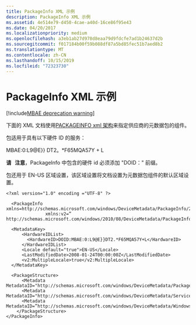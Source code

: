 ```yaml
---
title: PackageInfo XML 示例
description: PackageInfo XML 示例
ms.assetid: 4e514e79-d450-4cae-a40d-16ce86f95e43
ms.date: 04/20/2017
ms.localizationpriority: medium
ms.openlocfilehash: a3eb1ab27d978d8eaa79d9fdcfe7ad1b24637d2b
ms.sourcegitcommit: f017184b00f59b088df87a5bd85fec51b7aed8b2
ms.translationtype: MT
ms.contentlocale: zh-CN
ms.lasthandoff: 10/15/2019
ms.locfileid: "72323730"
---
```

# <a name="packageinfo-xml-example"></a>PackageInfo XML 示例

[!include[MBAE deprecation warning](mbae-deprecation-warning.md)]

下面的 XML 文档使用[PACKAGEINFO xml 架构](packageinfo-xml-schema.md)来指定供应商的元数据包的组件。

包适用于具有以下硬件 ID 的服务：

MBAE:0:L9@E}} DT2。\*F65MQA57Y + L

**请   注意**，PackageInfo 中包含的硬件 id 必须添加 "DOID：" 前缀。

 

包还用于 EN-US 区域设置，该区域设置将文档设置为元数据包组件的默认区域设置。

``` syntax
<?xml version="1.0" encoding ="UTF-8" ?>

  <PackageInfo xmlns=http://schemas.microsoft.com/windows/DeviceMetadata/PackageInfo/2007/11/
               xmlns:v2=” http://schemas.microsoft.com/windows/2010/08/DeviceMetadata/PackageInfov2”>

  <MetadataKey>
      <HardwareIDList>
        <HardwareID>DOID:MBAE:0:L9@E}}DT2.*F65MQA57Y+L</HardwareID>
      </HardwareIDList>
      <Locale default="true">EN-US</Locale>
      <LastModifiedDate>2008-01-24T00:00:00Z</LastModifiedDate>
      <v2:MultipleLocale>true</v2:MultipleLocale>
  </MetadataKey>

  <PackageStructure>
      <Metadata MetadataID="http://schemas.microsoft.com/windows/DeviceMetadata/PackageInfo/2007/11">PackageInfo.xml</Metadata>
      <Metadata MetadataID="http://schemas.microsoft.com/windows/DeviceMetadata/ServiceInfo/2007/11/">ServiceInformation</Metadata>
      <Metadata MetadataID=”http://schemas.microsoft.com/windows/DeviceMetadata/WindowsInfo/2007/11/”>WindowsInformation</Metadata>
    </PackageStructure>
</PackageInfo>
```

 

 





